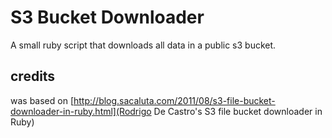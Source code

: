 # S3 Bucket Downloader

A small ruby script that downloads all data in a public s3 bucket. 

## credits 

was based on [http://blog.sacaluta.com/2011/08/s3-file-bucket-downloader-in-ruby.html](Rodrigo De Castro's S3 file bucket downloader in Ruby) 
